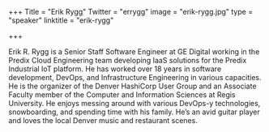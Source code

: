 +++
Title = "Erik Rygg"
Twitter = "errygg"
image = "erik-rygg.jpg"
type = "speaker"
linktitle = "erik-rygg"

+++

Erik R. Rygg is a Senior Staff Software Engineer at GE Digital working in the Predix Cloud Engineering team developing IaaS solutions for the Predix Industrial IoT platform. He has worked over 18 years in software development, DevOps, and Infrastructure Engineering in various capacities. He is the organizer of the Denver HashiCorp User Group and an Associate Faculty member of the Computer and Information Sciences at Regis University. He enjoys messing around with various DevOps-y technologies, snowboarding, and spending time with his family. He’s an avid guitar player and loves the local Denver music and restaurant scenes.

